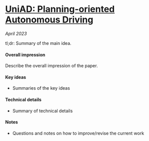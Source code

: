 # [UniAD: Planning-oriented Autonomous Driving](https://arxiv.org/abs/2212.10156)

_April 2023_

tl;dr: Summary of the main idea.

#### Overall impression
Describe the overall impression of the paper. 

#### Key ideas
- Summaries of the key ideas

#### Technical details
- Summary of technical details

#### Notes
- Questions and notes on how to improve/revise the current work
